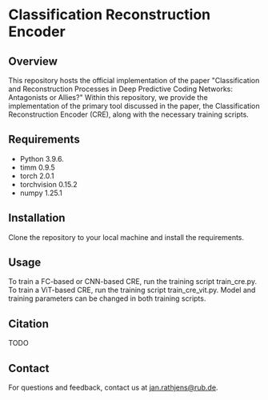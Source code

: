 # Classification Reconstruction Encoder

## Overview
This repository hosts the official implementation of the paper "Classification and Reconstruction Processes in 
Deep Predictive Coding Networks: Antagonists or Allies?" Within this repository, we provide the implementation
of the primary tool discussed in the paper, the Classification Reconstruction Encoder (CRE), 
along with the necessary training scripts.

## Requirements
- Python 3.9.6.
- timm 0.9.5
- torch 2.0.1 
- torchvision 0.15.2
- numpy 1.25.1


## Installation
Clone the repository to your local machine and install the requirements.

## Usage
To train a FC-based or CNN-based CRE, run the training script train_cre.py. To train a ViT-based CRE, run the training
script train_cre_vit.py. Model and training parameters can be changed in both training scripts.

## Citation
TODO

## Contact
For questions and feedback, contact us at [jan.rathjens@rub.de](mailto:jan.rathjens@rub.de).


